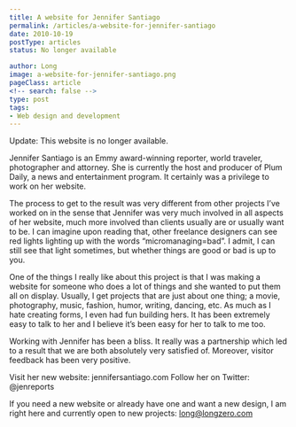 ```yaml
---
title: A website for Jennifer Santiago
permalink: /articles/a-website-for-jennifer-santiago
date: 2010-10-19
postType: articles
status: No longer available

author: Long
image: a-website-for-jennifer-santiago.png
pageClass: article
<!-- search: false -->
type: post
tags:
- Web design and development
---
```


Update: This website is no longer available.

Jennifer Santiago is an Emmy award-winning reporter, world traveler, photographer and attorney. She is currently the host and producer of Plum Daily, a news and entertainment program. It certainly was a privilege to work on her website.

The process to get to the result was very different from other projects I’ve worked on in the sense that Jennifer was very much involved in all aspects of her website, much more involved than clients usually are or usually want to be. I can imagine upon reading that, other freelance designers can see red lights lighting up with the words “micromanaging=bad”. I admit, I can still see that light sometimes, but whether things are good or bad is up to you.

One of the things I really like about this project is that I was making a website for someone who does a lot of things and she wanted to put them all on display. Usually, I get projects that are just about one thing; a movie, photography, music, fashion, humor, writing, dancing, etc. As much as I hate creating forms, I even had fun building hers. It has been extremely easy to talk to her and I believe it’s been easy for her to talk to me too.

Working with Jennifer has been a bliss. It really was a partnership which led to a result that we are both absolutely very satisfied of. Moreover, visitor feedback has been very positive.

Visit her new website: jennifersantiago.com
Follow her on Twitter: @jenreports

If you need a new website or already have one and want a new design, I am right here and currently open to new projects: long@longzero.com
